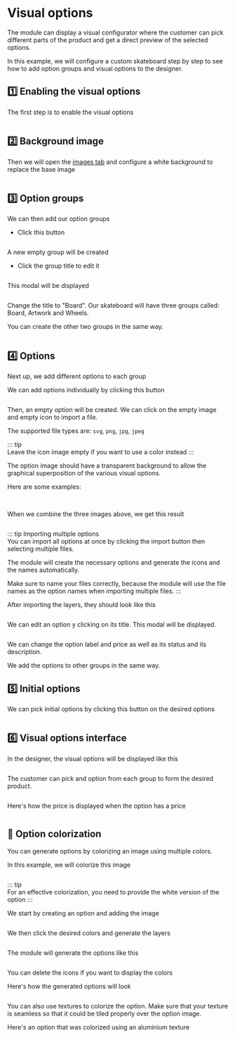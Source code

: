 # Visual options

The module can display a visual configurator where the customer can pick different parts of the
product and get a direct preview of the selected options.

In this example, we will configure a custom skateboard step by step to see how to add option groups
and visual options to the designer.

## :one: Enabling the visual options

The first step is to enable the visual options

<img srcset="/productdesigner/images/visual-options-enable.jpg 2x">

## :two: Background image

Then we will open the [images tab](product-config/07-images.md) and configure a white background to
replace the base image

<img srcset="/productdesigner/images/visual-bg.jpg 2x">

## :three: Option groups

We can then add our option groups

- Click this button

<img srcset="/productdesigner/images/visual-add-group.jpg 2x" class="border">

A new empty group will be created

- Click the group title to edit it

<img srcset="/productdesigner/images/new-group.jpg 2x" class="border">

This modal will be displayed

<img srcset="/productdesigner/images/group-visual-edit.jpg 2x" class="border">

Change the title to "Board". Our skateboard will have three groups called: Board, Artwork and
Wheels.

You can create the other two groups in the same way.

<img srcset="/productdesigner/images/visual-groups.jpg 2x">

## :four: Options

Next up, we add different options to each group

We can add options individually by clicking this button

<img srcset="/productdesigner/images/layer-btn.jpg 2x">

Then, an empty option will be created. We can click on the empty image and empty icon to import a
file.

The supported file types are: `svg`, `png`, `jpg`, `jpeg`

::: tip  
Leave the icon image empty if you want to use a color instead
:::

The option image should have a transparent background to allow the graphical superposition of the
various visual options.

Here are some examples:

<img srcset="/productdesigner/images/visual-options/retro.png 2x" class="transparent border">

<img srcset="/productdesigner/images/visual-options/mountains.png 2x" class="transparent border">

<img srcset="/productdesigner/images/visual-options/blue.png 2x" class="transparent border">

When we combine the three images above, we get this result

<img srcset="/productdesigner/images/visual-options/result.png 2x" class="border">

::: tip Importing multiple options  
You can import all options at once by clicking the import button then selecting multiple files.  
<img srcset="/productdesigner/images/visual-options/import-btn.jpg 2x">

The module will create the necessary options and generate the icons and the names automatically.

Make sure to name your files correctly, because the module will use the file names as the option
names when importing multiple files.
:::

After importing the layers, they should look like this

<img srcset="/productdesigner/images/visual-options/options.jpg 2x" class="border">

We can edit an option y clicking on its title. This modal will be displayed.

<img srcset="/productdesigner/images/visual-options/option-modal.jpg 2x" class="border">

We can change the option label and price as well as its status and its description.

We add the options to other groups in the same way.

## :five: Initial options

We can pick initial options by clicking this button on the desired options

<img srcset="/productdesigner/images/visual-options/initial-options.jpg 2x">

## :six: Visual options interface

In the designer, the visual options will be displayed like this

<img srcset="/productdesigner/images/visual-options/visual-options-display.jpg 2x">

The customer can pick and option from each group to form the desired product.

<img srcset="/productdesigner/images/visual-options/visual-options-display-2.jpg 2x">

Here's how the price is displayed when the option has a price

<img srcset="/productdesigner/images/visual-options/option-price.jpg 2x" class="border">

## :art: Option colorization

You can generate options by colorizing an image using multiple colors.

In this example, we will colorize this image

<img srcset="/productdesigner/images/visual-options/dial.png 2x" class="border">

::: tip  
For an effective colorization, you need to provide the white version of the option
:::

We start by creating an option and adding the image

<img srcset="/productdesigner/images/visual-options/colorize-btn.jpg 2x" class="border">

We then click the desired colors and generate the layers

<img srcset="/productdesigner/images/visual-options/colors.jpg 2x" class="padding border">

The module will generate the options like this

<img srcset="/productdesigner/images/visual-options/generated.jpg 2x">

You can delete the icons if you want to display the colors

Here's how the generated options will look

<img srcset="/productdesigner/images/visual-options/dials.jpg 2x">

You can also use textures to colorize the option. Make sure that your texture is seamless so that it
could be tiled properly over the option image.

Here's an option that was colorized using an aluminium texture

<img srcset="/productdesigner/images/visual-options/alu.jpg 2x" class="border">
